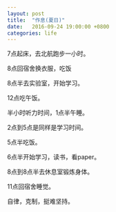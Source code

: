 ```yaml
---
layout: post
title:  "作息(夏日)"
date:   2016-09-24 19:00:00 +0800
categories: life
---
```


7点起床，去北航跑步一小时。

8点回宿舍换衣服，吃饭

8点半去实验室，开始学习。

12点吃午饭。

半小时听力时间，1点半午睡。

2点到5点是同样是学习时间。

5点半吃饭。

6点半开始学习，读书，看paper。

8点到8点半去休息室锻炼身体。

11点回宿舍睡觉。

自律，克制，挺难坚持。